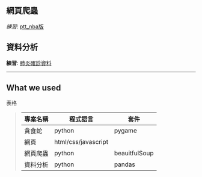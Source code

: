 
## 網頁爬蟲
*練習*: [ptt_nba版](web_spider/nba.csv)  

## 資料分析
**練習**: [肺炎確診資料](pandas/covid19.csv)  

---
## What we used
表格
>|專案名稱|程式語言|套件|  
>|---|---|---|  
>|貪食蛇|python|pygame|  
>|網頁|html/css/javascript||  
>|網頁爬蟲|python|beauitfulSoup|  
>|資料分析|python|pandas|
<!-- 這是一行註解-->